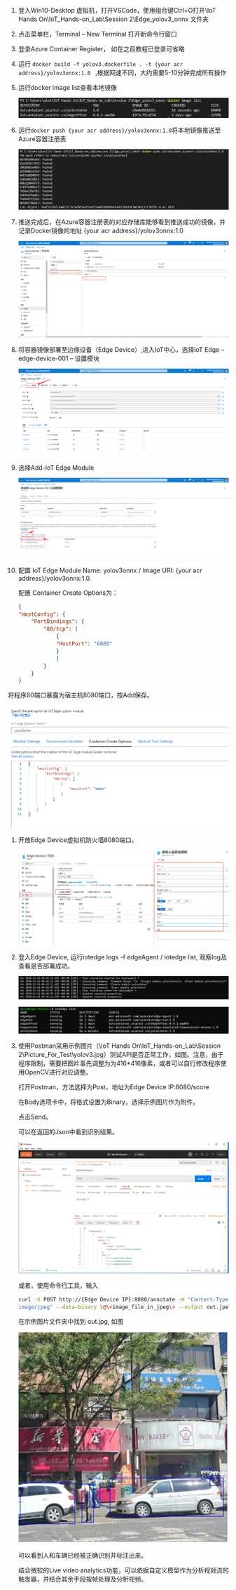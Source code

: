 1.  登入Win10-Desktop 虚拟机，打开VSCode，使用组合键Ctrl+O打开\\IoT Hands
    On\\IoT_Hands-on_Lab\\Session 2\\Edge_yolov3_onnx 文件夹

2.  点击菜单栏，Terminal – New Terminal 打开新命令行窗口

3.  登录Azure Container Register， 如在之前教程已登录可省略

4.  运行 ```docker build -f yolov3.dockerfile . -t {your acr address}/yolov3onnx:1.0 ``` ,根据网速不同，大约需要5-10分钟完成所有操作

5.  运行docker image list查看本地镜像

    ![](media/8acec366d083a5bee2559f0a3843bc54.png)

6.  运行```docker push {your acr address}/yolov3onnx:1.0```将本地镜像推送至Azure容器注册表

    ![](media/397d5bad07eef0663121310b3d6303b6.png)

7.  推送完成后，在Azure容器注册表的对应存储库能够看到推送成功的镜像，并记录Docker镜像的地址
    {your acr address}/yolov3onnx:1.0

    ![](media/d6a1272da398b232d1402369471a2f2d.png)

8.  将容器镜像部署至边缘设备（Edge Device）,进入IoT中心，选择IoT Edge –
    edge-device-001 – 设置模块

    ![](media/ccd51b2488d0b2b58025cbe5e7ac257a.png)

9.  选择Add-IoT Edge Module

    ![](media/a6fa0c53ffa13122eda7b2ba89346562.png)

10. 配置 IoT Edge Module Name: yolov3onnx / Image URI: {your acr
    address}/yolov3onnx:1.0.

    配置 Container Create Options为：

    ```json
    {
    "HostConfig": {
        "PortBindings": {
            "80/tcp": [
                {
                "HostPort": "8080"
                }
                ]
            }
        }
    }
    ```

将程序80端口暴露为宿主机8080端口，按Add保存。

![](media/a8fc1ffc071fab5578155c43162b554a.png)

1.  开放Edge Device虚拟机防火墙8080端口。  
    

    ![](media/32eb03eb9e30c436b6264cac852ef57b.png)

2.  登入Edge Device, 运行iotedge logs -f edgeAgent / iotedge list,
    观察log及查看是否部署成功。

    ![](media/ee6ebb36991616d8d0164544970fc85c.png)

    ![](media/3412a1c4d66e5396fbb0b3978a5e681a.png)

3.  使用Postman采用示例图片（\\IoT Hands On\\IoT_Hands-on_Lab\\Session
    2\\Picture_For_Test\\yolov3.jpg）测试API是否正常工作，如图。注意，由于程序限制，需要把图片事先调整为为416\*416像素，或者可以自行修改程序使用OpenCV进行对应调整。

    打开Postman，方法选择为Post，地址为Edge Device IP:8080/score

    在Body选项卡中，将格式设置为Binary，选择示例图片作为附件。

    点击Send。

    可以在返回的Json中看到识别结果。

    ![](media/533ab78ef9353bcf408c35eb259e9606.png)

    或者，使用命令行工具，输入

    ```bash
    curl -X POST http://{Edge Device IP}:8080/annotate -H "Content-Type:
    image/jpeg" --data-binary \@\<image_file_in_jpeg\> --output out.jpeg
    ```

    在示例图片文件夹中找到 out.jpg, 如图

    ![](media/b0c747fb602ede85f9908c49bf056e45.png)

    可以看到人和车辆已经被正确识别并标注出来。

    结合微软的Live video
    analytics功能，可以依据自定义模型作为分析视频流的触发器，并结合其余手段按帧处理及分析视频。
